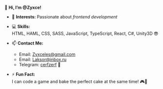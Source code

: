 👋 **Hi, I’m @Zyxce!**

- 👀 **Interests:** Passionate about _frontend development_ 
  
- 💻 **Skills:**  
  HTML, HAML, CSS, SASS, JavaScript, TypeScript, React, C#, Unity3D 😎

- 📫 **Contact Me:**  
  - Email: [Zyxceles@gmail.com](mailto:Zyxceles@gmail.com)  
  - Email: [Laksor@inbox.ru](mailto:Laksor@inbox.ru)  
  - Telegram: [cerfzerf](https://t.me/cerfzerf) 📧

- ⚡️ **Fun Fact:**  
  I can code a game and bake the perfect cake at the same time! 🎮🍰

<!---
Zyxce/Zyxce is a ✨ special ✨ repository because its `README.md` (this file) appears on your GitHub profile.
You can click the Preview link to take a look at your changes.
--->
